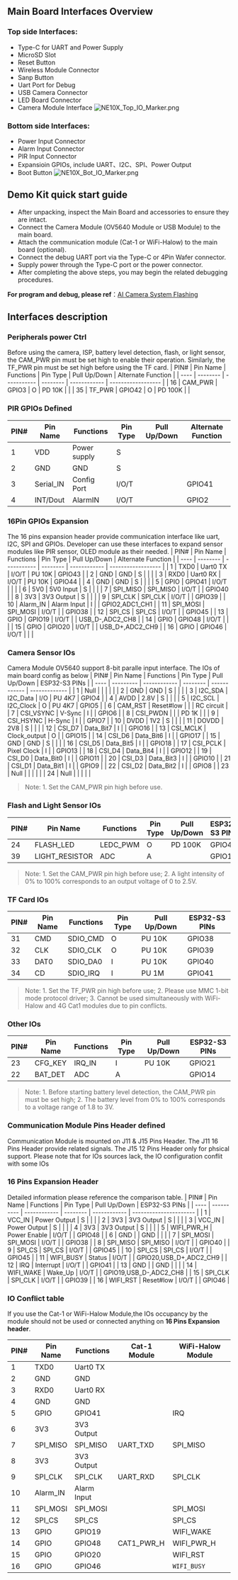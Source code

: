 

## **Main Board Interfaces Overview**


### Top side Interfaces:
- Type-C for UART and Power Supply
- MicroSD Slot
- Reset Button
- Wireless Module Connector
- Sanp Button
- Uart Port for Debug
- USB Camera  Connector
- LED Board Connector
- Camera Module Interface
![NE10X_Top_IO_Marker.png](/img/Hardware_Guide\Edge_AI_Camera/HardwareConnection/NE10X_Top_IO_Marker.png)


### Bottom side Interfaces:
- Power Input Connector
- Alarm Input Connector
- PIR Input Connector
- Expansioin GPIOs, include UART、I2C、SPI、Power Output
- Boot Button
![NE10X_Bot_IO_Marker.png](/img/Hardware_Guide/Edge_AI_Camera/HardwareConnection/NE10X_Bot_IO_Marker.png)

## **Demo Kit quick start guide**

- After unpacking, inspect the Main Board and accessories to ensure they are intact.
- Connect the Camera Module (OV5640 Module or USB Module) to the main board.
- Attach the communication module (Cat-1 or WiFi-Halow) to the main board (optional).
- Connect the debug UART port via the Type-C or 4Pin Wafer connector.
- Supply power through the Type-C port or the power connector.
- After completing the above steps, you may begin the related debugging procedures.


 **For program and debug, please ref**：[AI Camera System Flashing](../Software%20Guide/System%20Flashing%20and%20Initialization)

## **Interfaces description**

### Peripherals power Ctrl
Before using the camera, ISP, battery level detection, flash, or light sensor, the CAM_PWR pin must be set high to enable their operation. Similarly, the TF_PWR pin must be set high before using the TF card.
| PIN# | Pin Name | Functions   | Pin Type | Pull Up/Down | Alternate Function |
| ---- | -------- | ----------- | -------- | ------------ | ------------------ |
| 16   | CAM_PWR  | GPIO3       | O        | PD 10K       |                    |
| 35   | TF_PWR   | GPIO42      | O        | PD 100K      |                    |

### PIR GPIOs Defined
| PIN# | Pin Name | Functions   | Pin Type | Pull Up/Down | Alternate Function |
| ---- | -------- | ----------- | -------- | ------------ | ------------------ |
| 1    | VDD      | Power supply| S        |              |                    |
| 2    | GND      | GND         | S        |              |                    |
| 3    | Serial_IN| Config Port | I/O/T    |              | GPIO41             |
| 4    | INT/Dout | AlarmIN     | I/O/T    |              | GPIO2              |

### 16Pin GPIOs Expansion
The 16 pins expansion header provide communication interface like uart, I2C,  SPI and GPIOs. Developer can use these interfaces to expand sensor modules like PIR sensor, OLED module as their needed.
| PIN# | Pin Name | Functions   | Pin Type | Pull Up/Down | Alternate Function |
| ---- | -------- | ----------- | -------- | ------------ | ------------------ |
| 1    | TXD0     | Uart0 TX    | I/O/T    | PU 10K       | GPIO43             |
| 2    | GND      | GND         | S        |              |                    |
| 3    | RXD0     | Uart0 RX    | I/O/T    | PU 10K       | GPIO44             |
| 4    | GND      | GND         | S        |              |                    |
| 5    | GPIO     | GPIO41      | I/O/T    |              |                    |
| 6    | 5V0      | 5V0 Input   | S        |              |                    |
| 7    | SPI_MISO | SPI_MISO    | I/O/T    |              | GPIO40             |
| 8    | 3V3      | 3V3 Output  | S        |              |                    |
| 9    | SPI_CLK  | SPI_CLK     | I/O/T    |              | GPIO39             |
| 10   | Alarm_IN | Alarm Input | I        |              | GPIO2,ADC1_CH1     |
| 11   | SPI_MOSI | SPI_MOSI    | I/O/T    |              | GPIO38             |
| 12   | SPI_CS   | SPI_CS      | I/O/T    |              | GPIO45             |
| 13   | GPIO     | GPIO19      | I/O/T    |              | USB_D-,ADC2_CH8    |
| 14   | GPIO     | GPIO48      | I/O/T    |              |                    |
| 15   | GPIO     | GPIO20      | I/O/T    |              | USB_D+,ADC2_CH9    |
| 16   | GPIO     | GPIO46      | I/O/T    |              |                    |

### Camera Sensor IOs
Camera Module OV5640 support 8-bit paralle input interface. The IOs of main board config as below
| PIN# | Pin Name  | Functions    | Pin Type | Pull Up/Down | ESP32-S3 PINs |
| ---- | --------- | ------------ | -------- | ------------ | ------------- |
| 1    | Null      |              |          |              |               |
| 2    | GND       | GND          | S        |              |               |
| 3    | I2C_SDA   | I2C_Data     | I/O      | PU 4K7       | GPIO4         |
| 4    | AVDD      | 2.8V         | S        |              |               |
| 5    | I2C_SCL   | I2C_Clock    | O        | PU 4K7       | GPIO5         |
| 6    | CAM_RST   | Reset#low    |          |              | RC circuit    |
| 7    | CSI_VSYNC | V-Sync       | I        |              | GPIO6         |
| 8    | CSI_PWDN  |              |          | PD 1K        |               |
| 9    | CSI_HSYNC | H-Sync       | I        |              | GPIO7         |
| 10   | DVDD      | 1V2          | S        |              |               |
| 11   | DOVDD     | 2V8          | S        |              |               |
| 12   | CSI_D7    | Data_Bit7    | I        |              | GPIO16        |
| 13   | CSI_MCLK  | Clock_output | O        |              | GPIO15        |
| 14   | CSI_D6    | Data_Bit6    | I        |              | GPIO17        |
| 15   | GND       | GND          | S        |              |               |
| 16   | CSI_D5    | Data_Bit5    | I        |              | GPIO18        |
| 17   | CSI_PCLK  | Pixel Clock  | I        |              | GPIO13        |
| 18   | CSI_D4    | Data_Bit4    | I        |              | GPIO12        |
| 19   | CSI_D0    | Data_Bit0    | I        |              | GPIO11        |
| 20   | CSI_D3    | Data_Bit3    | I        |              | GPIO10        |
| 21   | CSI_D1    | Data_Bit1    | I        |              | GPIO9         |
| 22   | CSI_D2    | Data_Bit2    | I        |              | GPIO8         |
| 23   | Null      |              |          |              |               |
| 24   | Null      |              |          |              |               |
> Note: 1. Set the CAM_PWR pin high before use. 

### Flash and Light Sensor IOs
| PIN# | Pin Name       | Functions    | Pin Type | Pull Up/Down | ESP32-S3 PINs |
| ---- | -------------- | ------------ | -------- | ------------ | ------------- |
| 24   | FLASH_LED      | LEDC_PWM     | O        | PD 100K      | GPIO47        |
| 39   | LIGHT_RESISTOR | ADC          | A        |              | GPIO1         |
> Note: 1. Set the CAM_PWR pin high before use; 2. A light intensity of 0% to 100% corresponds to an output voltage of 0 to 2.5V.

### TF Card IOs
| PIN# | Pin Name  | Functions  | Pin Type | Pull Up/Down | ESP32-S3 PINs |
| ---- | --------- | ---------- | -------- | ------------ | ------------- |
| 31   | CMD       | SDIO_CMD   | O        | PU 10K       | GPIO38        |
| 32   | CLK       | SDIO_CLK   | O        | PU 10K       | GPIO39        |
| 33   | DAT0      | SDIO_DA0   | I        | PU 10K       | GPIO40        |
| 34   | CD        | SDIO_IRQ   | I        | PU 1M        | GPIO41        |
> Note: 1. Set the TF_PWR pin high before use; 2. Please use MMC 1-bit mode protocol driver; 3. Cannot be used simultaneously with WiFi-Halow and 4G Cat1 modules due to pin conflicts.

### Other IOs
| PIN# | Pin Name  | Functions    | Pin Type | Pull Up/Down | ESP32-S3 PINs |
| ---- | --------- | ------------ | -------- | ------------ | ------------- |
| 23   | CFG_KEY   | IRQ_IN       | I        | PU 10K       | GPIO21        |
| 22   | BAT_DET   | ADC          | A        |              | GPIO14        |
> Note: 1. Before starting battery level detection, the CAM_PWR pin must be set high; 2. The battery level from 0% to 100% corresponds to a voltage range of 1.8 to 3V.

### Communication Module Pins Header defined

Communication Module is mounted on J11 & J15  Pins Header.  The J11 16 Pins Header provide related signals. The J15 12 Pins Header only for phsical support.
Please note that for IOs sources lack, the IO configuration conflit with some IOs 

### 16 Pins Expansion  Header

Detailed information please reference the comparison table.
| PIN# | Pin Name   | Functions    | Pin Type | Pull Up/Down | ESP32-S3 PINs          |
| ---- | ---------- | ------------ | -------- | ------------ | ---------------------- |
| 1    | VCC_IN     | Power Output | S        |              |                        |
| 2    | 3V3        | 3V3 Output   | S        |              |                        |
| 3    | VCC_IN     | Power Output | S        |              |                        |
| 4    | 3V3        | 3V3 Output   | S        |              |                        |
| 5    | WIFI_PWR_H | Power Enable | I/O/T    |              | GPIO48                 |
| 6    | GND        |              | GND      |              |                        |
| 7    | SPI_MOSI   | SPI_MOSI     | I/O/T    |              | GPIO38                 |
| 8    | SPI_MISO   | SPI_MISO     | I/O/T    |              | GPIO40                 |
| 9    | SPI_CS     | SPI_CS       | I/O/T    |              | GPIO45                 |
| 10   | SPI_CS     | SPI_CS       | I/O/T    |              | GPIO45                 |
| 11   | WIFI_BUSY  | Status       | I/O/T    |              | GPIO20,USB_D+,ADC2_CH9 |
| 12   | IRQ        | Interrupt    | I/O/T    |              | GPIO41                 |
| 13   | GND        |              | GND      |              |                        |
| 14   | WIFI_WAKE  | Wake_Up      | I/O/T    |              | GPIO19,USB_D-,ADC2_CH8 |
| 15   | SPI_CLK    | SPI_CLK      | I/O/T    |              | GPIO39                 |
| 16   | WIFI_RST   | Reset#low    | I/O/T    |              | GPIO46                 |

### IO Conflict table

  If you use the Cat-1 or WiFi-Halow Module,the IOs occupancy by the module should not be used or connected anything on **16 Pins Expansion header**. 

| PIN# | Pin Name | Functions   | Cat-1 Module | WiFi-Halow Module |
| ---- | -------- | ----------- | ------------ | ----------------- |
| 1    | TXD0     | Uart0 TX    |              |                   |
| 2    | GND      | GND         |              |                   |
| 3    | RXD0     | Uart0 RX    |              |                   |
| 4    | GND      | GND         |              |                   |
| 5    | GPIO     | GPIO41      |              | IRQ               |
| 6    | 3V3      | 3V3 Output  |              |                   |
| 7    | SPI_MISO | SPI_MISO    | UART_TXD     | SPI_MISO          |
| 8    | 3V3      | 3V3 Output  |              |                   |
| 9    | SPI_CLK  | SPI_CLK     | UART_RXD     | SPI_CLK           |
| 10   | Alarm_IN | Alarm Input |              |                   |
| 11   | SPI_MOSI | SPI_MOSI    |              | SPI_MOSI          |
| 12   | SPI_CS   | SPI_CS      |              | SPI_CS            |
| 13   | GPIO     | GPIO19      |              | WIFI_WAKE         |
| 14   | GPIO     | GPIO48      | CAT1_PWR_H   | WIFI_PWR_H        |
| 15   | GPIO     | GPIO20      |              | WIFI_RST          |
| 16   | GPIO     | GPIO46      |              | `WIFI_BUSY`       |
